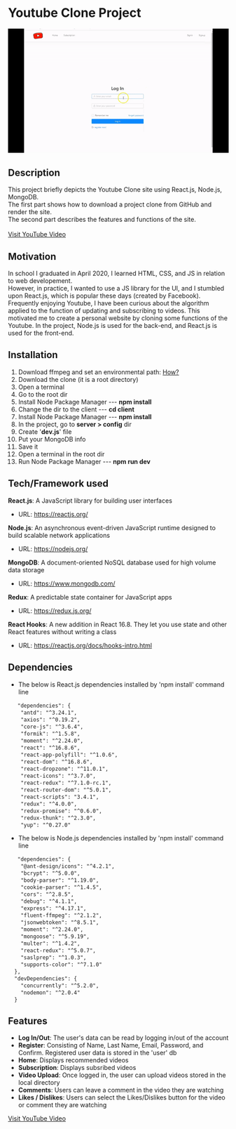 # Youtube Clone Project


![](readMe.gif) 


## Description
This project briefly depicts the Youtube Clone site using React.js, Node.js, MongoDB. <br/>
The first part shows how to download a project clone from GitHub and render the site. <br/>
The second part describes the features and functions of the site. <br/>
<br/>
[Visit YouTube Video](https://youtu.be/r16x6Hv3mnQ)

## Motivation
In school I graduated in April 2020, I learned HTML, CSS, and JS in relation to web developement. <br/>
However, in practice, I wanted to use a JS library for the UI, and I stumbled upon React.js, which is popular these days (created by Facebook). 
Frequently enjoying Youtube, I have been curious about the algorithm applied to the function of updating and subscribing to videos.
This motivated me to create a personal website by cloning some functions of the Youtube. 
In the project, Node.js is used for the back-end, and React.js is used for the front-end.

## Installation
1. Download ffmpeg and set an environmental path: [How?](https://www.youtube.com/watch?v=qjtmgCb8NcE)
2. Download the clone (it is a root directory)
3. Open a terminal
4. Go to the root dir
5. Install Node Package Manager --- **npm install**
6. Change the dir to the client --- **cd client**
7. Install Node Package Manager --- **npm install**
8. In the project, go to **server > config** dir
9. Create '**dev.js**' file
10. Put your MongoDB info
11. Save it
12. Open a terminal in the root dir
13. Run Node Package Manager --- **npm run dev**


## Tech/Framework used
**React.js**: A JavaScript library for building user interfaces
 - URL: https://reactjs.org/ <br/>

**Node.js**: An asynchronous event-driven JavaScript runtime designed to build scalable network applications
 - URL: https://nodejs.org/ <br/>

**MongoDB**: A document-oriented NoSQL database used for high volume data storage
 - URL: https://www.mongodb.com/ <br/>

**Redux**: A predictable state container for JavaScript apps
 - URL: https://redux.js.org/ <br/>

**React Hooks**: A new addition in React 16.8. They let you use state and other React features without writing a class
 - URL: https://reactjs.org/docs/hooks-intro.html <br/>
 
## Dependencies
- The below is React.js dependencies installed by 'npm install' command line
```
   "dependencies": {
    "antd": "^3.24.1",
    "axios": "^0.19.2",
    "core-js": "^3.6.4",
    "formik": "^1.5.8",
    "moment": "^2.24.0",
    "react": "^16.8.6",
    "react-app-polyfill": "^1.0.6",
    "react-dom": "^16.8.6",
    "react-dropzone": "^11.0.1",
    "react-icons": "^3.7.0",
    "react-redux": "^7.1.0-rc.1",
    "react-router-dom": "^5.0.1",
    "react-scripts": "3.4.1",
    "redux": "^4.0.0",
    "redux-promise": "^0.6.0",
    "redux-thunk": "^2.3.0",
    "yup": "^0.27.0"
```
 
- The below is Node.js dependencies installed by 'npm install' command line
```
   "dependencies": {
    "@ant-design/icons": "^4.2.1",
    "bcrypt": "^5.0.0",
    "body-parser": "^1.19.0",
    "cookie-parser": "^1.4.5",
    "cors": "^2.8.5",
    "debug": "^4.1.1",
    "express": "^4.17.1",
    "fluent-ffmpeg": "^2.1.2",
    "jsonwebtoken": "^8.5.1",
    "moment": "^2.24.0",
    "mongoose": "^5.9.19",
    "multer": "^1.4.2",
    "react-redux": "^5.0.7",
    "saslprep": "^1.0.3",
    "supports-color": "^7.1.0"
  },
  "devDependencies": {
    "concurrently": "^5.2.0",
    "nodemon": "^2.0.4"
  }
```
 
## Features
- **Log In/Out**: The user's data can be read by logging in/out of the account
- **Register**: Consisting of Name, Last Name, Email, Password, and Confirm. Registered user data is stored in the 'user' db
- **Home**: Displays recommended videos
- **Subscription**: Displays subsribed videos
- **Video Upload**: Once logged in, the user can upload videos stored in the local directory
- **Comments**: Users can leave a comment in the video they are watching
- **Likes / Dislikes**: Users can select the Likes/Dislikes button for the video or comment they are watching 
 

[Visit YouTube Video](https://youtu.be/r16x6Hv3mnQ)
 
